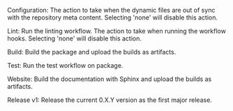

Configuration: The action to take when the dynamic files are out of sync with the repository meta content.
          Selecting 'none' will disable this action.

Lint: Run the linting workflow. The action to take when running the workflow hooks.
          Selecting 'none' will disable this action.

Build: Build the package and upload the builds as artifacts.

Test: Run the test workflow on package.

Website: Build the documentation with Sphinx and upload the builds as artifacts.

Release v1: Release the current 0.X.Y version as the first major release.